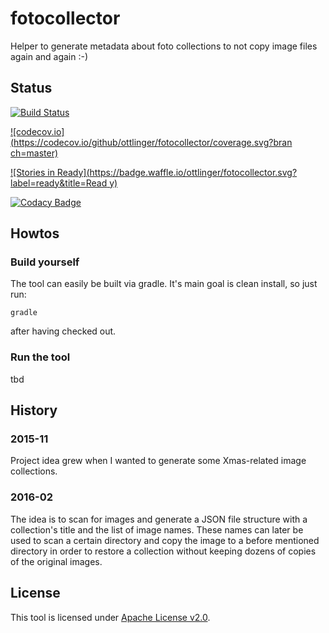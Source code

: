 # fotocollector
Helper to generate metadata about foto collections to not copy image files again and again :-)

## Status

[![Build Status](https://travis-ci.org/ottlinger/fotocollector.svg?branch=master)](https://travis-ci.org/ottlinger/fotocollector)

[![codecov.io](https://codecov.io/github/ottlinger/fotocollector/coverage.svg?bran
ch=master)](https://codecov.io/github/ottlinger/fotocollector?branch=master)

[![Stories in
Ready](https://badge.waffle.io/ottlinger/fotocollector.svg?label=ready&title=Read
y)](https://waffle.io/ottlinger/fotocollector)

[![Codacy Badge](https://api.codacy.com/project/badge/grade/1069017d3898425095363374b2519b03)](https://www.codacy.com/app/github_25/fotocollector)

## Howtos

### Build yourself

The tool can easily be built via gradle. It's main goal is clean install, so just run:
```
gradle
```
after having checked out.

### Run the tool
tbd

## History
### 2015-11

Project idea grew when I wanted to generate some Xmas-related image collections.

### 2016-02

The idea is to scan for images and generate a JSON file structure with a collection's title and the list of image names.
These names can later be used to scan a certain directory and copy the image to a before mentioned directory in order to restore a collection without keeping dozens of copies of the original images.

## License

This tool is licensed under [Apache License v2.0](https://www.apache.org/licenses/).
